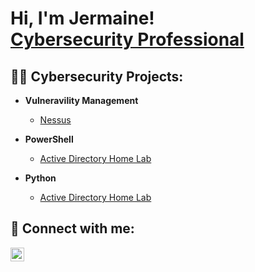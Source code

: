 <h1>Hi, I'm Jermaine! <br/><a href="https://www.linkedin.com/in/jermaine-faltine/">Cybersecurity Professional</a></h1>

<h2>👨‍💻 Cybersecurity Projects:</h2>

- <b>Vulneravility Management</b>
  - [Nessus](https://github.com/GeneralJey/ActiveDirectoryLab)

- <b>PowerShell</b>
  - [Active Directory Home Lab]()
  
- <b>Python</b>
  - [Active Directory Home Lab]()
  


<h2> 🤳 Connect with me:</h2>


[<img align="left" alt="jermaine-faltine | LinkedIn" width="22px" src="https://cdn.jsdelivr.net/npm/simple-icons@v3/icons/linkedin.svg" />][linkedin]


[linkedin]: https://www.linkedin.com/in/jermaine-faltine

<!--
**joshmadakor1/joshmadakor1** is a ✨ _special_ ✨ repository because its `README.md` (this file) appears on your GitHub profile.

Here are some ideas to get you started:

- 🔭 I’m currently working on ...
- 🌱 I’m currently learning ...
- 👯 I’m looking to collaborate on ...
- 🤔 I’m looking for help with ...
- 💬 Ask me about ...
- 📫 How to reach me: ...
- 😄 Pronouns: ...
- ⚡ Fun fact: ...
-->
